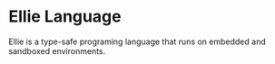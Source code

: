 # Ellie Language
Ellie is a type-safe programing language that runs on embedded and sandboxed environments. 